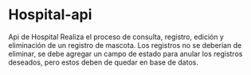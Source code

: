 # Hospital-api
Api de Hospital
  Realiza el proceso de consulta, registro, edición y eliminación de un registro de mascota.
  Los registros no se deberían de eliminar, se debe agregar un campo de estado para anular los registros deseados, 
  pero estos deben de quedar en base de datos.
